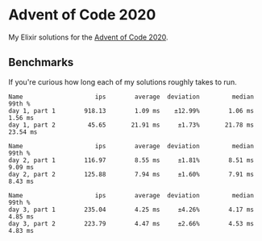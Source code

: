 # Advent of Code 2020

My Elixir solutions for the [Advent of Code 2020](http://adventofcode.com/2020).

## Benchmarks

If you're curious how long each of my solutions roughly takes to run.

```
Name                    ips        average  deviation         median         99th %
day 1, part 1        918.13        1.09 ms    ±12.99%        1.06 ms        1.56 ms
day 1, part 2         45.65       21.91 ms     ±1.73%       21.78 ms       23.54 ms

Name                    ips        average  deviation         median         99th %
day 2, part 1        116.97        8.55 ms     ±1.81%        8.51 ms        9.09 ms
day 2, part 2        125.88        7.94 ms     ±1.60%        7.91 ms        8.43 ms

Name                    ips        average  deviation         median         99th %
day 3, part 1        235.04        4.25 ms     ±4.26%        4.17 ms        4.85 ms
day 3, part 2        223.79        4.47 ms     ±2.66%        4.53 ms        4.83 ms
```
